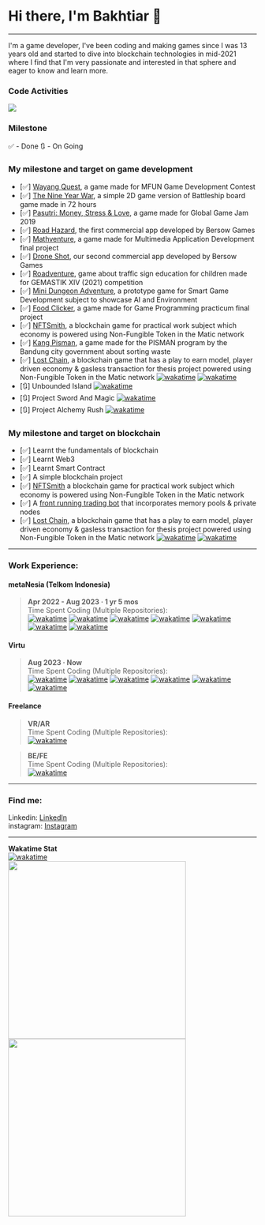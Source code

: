 # Hi there, I'm **Bakhtiar** 👋
---
I'm a game developer, I've been coding and making games since I was 13 years old and started to dive into blockchain technologies in mid-2021 where I find that I'm very passionate and interested in that sphere and eager to know and learn more.

### Code Activities ###
[<image src="https://wakatime.com/share/@bakhtiar/43504fde-f8f4-4178-934a-bc1028105e0a.svg"/>](https://wakatime.com/insights/animated/days.gif)

### Milestone ###
✅ - Done
🔃 - On Going

### My milestone and target on game development
- [✅] [Wayang Quest][wayang-quest], a game made for MFUN Game Development Contest
- [✅] [The Nine Year War][nine-year-war], a simple 2D game version of Battleship board game made in 72 hours
- [✅] [Pasutri: Money, Stress & Love][pasutri], a game made for Global Game Jam 2019
- [✅] [Road Hazard][road-hazard], the first commercial app developed by Bersow Games
- [✅] [Mathventure][mathventure], a game made for Multimedia Application Development final project
- [✅] [Drone Shot][droneshot], our second commercial app developed by Bersow Games
- [✅] [Roadventure][roadventure], game about traffic sign education for children made for GEMASTIK XIV (2021) competition
- [✅] [Mini Dungeon Adventure][mini-dungeon-adventure], a prototype game for Smart Game Development subject to showcase AI and Environment
- [✅] [Food Clicker][food-clicker], a game made for Game Programming practicum final project
- [✅] [NFTSmith][nftsmith], a blockchain game for practical work subject which economy is powered using Non-Fungible Token in the Matic network
- [✅] [Kang Pisman][kang-pisman], a game made for the PISMAN program by the Bandung city government about sorting waste
- [✅] [Lost Chain][lostchain], a blockchain game that has a play to earn model, player driven economy & gasless transaction for thesis project powered using Non-Fungible Token in the Matic network [![wakatime](https://wakatime.com/badge/user/d497bfdd-d7ff-40d5-a5c8-ad88bd0d6d5b/project/8b0397fb-57e7-4fa4-9750-a31739fc0a0d.svg)](https://wakatime.com/badge/user/d497bfdd-d7ff-40d5-a5c8-ad88bd0d6d5b/project/8b0397fb-57e7-4fa4-9750-a31739fc0a0d) [![wakatime](https://wakatime.com/badge/user/d497bfdd-d7ff-40d5-a5c8-ad88bd0d6d5b/project/42d5a2c9-9ca5-4def-8675-dd890efbbbe1.svg)](https://wakatime.com/badge/user/d497bfdd-d7ff-40d5-a5c8-ad88bd0d6d5b/project/42d5a2c9-9ca5-4def-8675-dd890efbbbe1)
- [🔃] Unbounded Island [![wakatime](https://wakatime.com/badge/user/d497bfdd-d7ff-40d5-a5c8-ad88bd0d6d5b/project/8962802e-9706-443a-90d7-c88dc56dde0e.svg)](https://wakatime.com/badge/user/d497bfdd-d7ff-40d5-a5c8-ad88bd0d6d5b/project/8962802e-9706-443a-90d7-c88dc56dde0e)
- [🔃] Project Sword And Magic [![wakatime](https://wakatime.com/badge/user/d497bfdd-d7ff-40d5-a5c8-ad88bd0d6d5b/project/018b5f89-ac68-41a0-b749-7e77f25535e1.svg)](https://wakatime.com/badge/user/d497bfdd-d7ff-40d5-a5c8-ad88bd0d6d5b/project/018b5f89-ac68-41a0-b749-7e77f25535e1)
- [🔃] Project Alchemy Rush [![wakatime](https://wakatime.com/badge/user/d497bfdd-d7ff-40d5-a5c8-ad88bd0d6d5b/project/018cee47-2852-49f6-9fca-1539bf9d33f4.svg)](https://wakatime.com/badge/user/d497bfdd-d7ff-40d5-a5c8-ad88bd0d6d5b/project/018cee47-2852-49f6-9fca-1539bf9d33f4)

### My milestone and target on blockchain
- [✅] Learnt the fundamentals of blockchain
- [✅] Learnt Web3
- [✅] Learnt Smart Contract
- [✅] A simple blockchain project
- [✅] [NFTSmith][nftsmith] a blockchain game for practical work subject which economy is powered using Non-Fungible Token in the Matic network
- [✅] A [front running trading bot][front-running-tb] that incorporates memory pools & private nodes
- [✅] [Lost Chain][lostchain], a blockchain game that has a play to earn model, player driven economy & gasless transaction for thesis project powered using Non-Fungible Token in the Matic network [![wakatime](https://wakatime.com/badge/user/d497bfdd-d7ff-40d5-a5c8-ad88bd0d6d5b/project/8b0397fb-57e7-4fa4-9750-a31739fc0a0d.svg)](https://wakatime.com/badge/user/d497bfdd-d7ff-40d5-a5c8-ad88bd0d6d5b/project/8b0397fb-57e7-4fa4-9750-a31739fc0a0d) [![wakatime](https://wakatime.com/badge/user/d497bfdd-d7ff-40d5-a5c8-ad88bd0d6d5b/project/42d5a2c9-9ca5-4def-8675-dd890efbbbe1.svg)](https://wakatime.com/badge/user/d497bfdd-d7ff-40d5-a5c8-ad88bd0d6d5b/project/42d5a2c9-9ca5-4def-8675-dd890efbbbe1)

---
### Work Experience:
#### metaNesia (Telkom Indonesia)
> **Apr 2022 - Aug 2023 · 1 yr 5 mos**
<br>Time Spent Coding (Multiple Repositories):<br>
[![wakatime](https://wakatime.com/badge/user/d497bfdd-d7ff-40d5-a5c8-ad88bd0d6d5b/project/00802276-5fe8-44ed-a20c-efaf5adbea14.svg)](https://wakatime.com/badge/user/d497bfdd-d7ff-40d5-a5c8-ad88bd0d6d5b/project/00802276-5fe8-44ed-a20c-efaf5adbea14)
[![wakatime](https://wakatime.com/badge/user/d497bfdd-d7ff-40d5-a5c8-ad88bd0d6d5b/project/7cbeac68-020b-4842-8944-83a00406684c.svg)](https://wakatime.com/badge/user/d497bfdd-d7ff-40d5-a5c8-ad88bd0d6d5b/project/7cbeac68-020b-4842-8944-83a00406684c)
[![wakatime](https://wakatime.com/badge/user/d497bfdd-d7ff-40d5-a5c8-ad88bd0d6d5b/project/e1c39fb8-26f3-43ad-a8a7-b7740c9f0bfe.svg)](https://wakatime.com/badge/user/d497bfdd-d7ff-40d5-a5c8-ad88bd0d6d5b/project/e1c39fb8-26f3-43ad-a8a7-b7740c9f0bfe)
[![wakatime](https://wakatime.com/badge/user/d497bfdd-d7ff-40d5-a5c8-ad88bd0d6d5b/project/a163a737-b2cd-43ca-b295-52a8d596b9d1.svg)](https://wakatime.com/badge/user/d497bfdd-d7ff-40d5-a5c8-ad88bd0d6d5b/project/a163a737-b2cd-43ca-b295-52a8d596b9d1)
[![wakatime](https://wakatime.com/badge/user/d497bfdd-d7ff-40d5-a5c8-ad88bd0d6d5b/project/70299dda-d668-446e-a744-2577c2b50647.svg)](https://wakatime.com/badge/user/d497bfdd-d7ff-40d5-a5c8-ad88bd0d6d5b/project/70299dda-d668-446e-a744-2577c2b50647)
[![wakatime](https://wakatime.com/badge/user/d497bfdd-d7ff-40d5-a5c8-ad88bd0d6d5b/project/581caefb-c831-4b25-84eb-11c7480e6faa.svg)](https://wakatime.com/badge/user/d497bfdd-d7ff-40d5-a5c8-ad88bd0d6d5b/project/581caefb-c831-4b25-84eb-11c7480e6faa)
[![wakatime](https://wakatime.com/badge/user/d497bfdd-d7ff-40d5-a5c8-ad88bd0d6d5b/project/7df9244e-a979-4145-8652-9506ee69642b.svg)](https://wakatime.com/badge/user/d497bfdd-d7ff-40d5-a5c8-ad88bd0d6d5b/project/7df9244e-a979-4145-8652-9506ee69642b)
> 
#### Virtu
> **Aug 2023 · Now**
<br>Time Spent Coding (Multiple Repositories):<br>
[![wakatime](https://wakatime.com/badge/user/d497bfdd-d7ff-40d5-a5c8-ad88bd0d6d5b/project/f068a46b-0680-44c1-84e7-75c8ca62b27c.svg)](https://wakatime.com/badge/user/d497bfdd-d7ff-40d5-a5c8-ad88bd0d6d5b/project/f068a46b-0680-44c1-84e7-75c8ca62b27c)
[![wakatime](https://wakatime.com/badge/user/d497bfdd-d7ff-40d5-a5c8-ad88bd0d6d5b/project/11e08411-fc4b-4c91-8b68-f0e09ac66a5c.svg)](https://wakatime.com/badge/user/d497bfdd-d7ff-40d5-a5c8-ad88bd0d6d5b/project/11e08411-fc4b-4c91-8b68-f0e09ac66a5c)
[![wakatime](https://wakatime.com/badge/user/d497bfdd-d7ff-40d5-a5c8-ad88bd0d6d5b/project/018b3bbf-6d24-410e-9c4f-c174cb87438f.svg)](https://wakatime.com/badge/user/d497bfdd-d7ff-40d5-a5c8-ad88bd0d6d5b/project/018b3bbf-6d24-410e-9c4f-c174cb87438f)
[![wakatime](https://wakatime.com/badge/user/d497bfdd-d7ff-40d5-a5c8-ad88bd0d6d5b/project/ce41a2d0-0b4d-4a5c-81ce-92b496b109cd.svg)](https://wakatime.com/badge/user/d497bfdd-d7ff-40d5-a5c8-ad88bd0d6d5b/project/ce41a2d0-0b4d-4a5c-81ce-92b496b109cd)
[![wakatime](https://wakatime.com/badge/user/d497bfdd-d7ff-40d5-a5c8-ad88bd0d6d5b/project/018ba812-397c-486c-8ddd-cecbc144a297.svg)](https://wakatime.com/badge/user/d497bfdd-d7ff-40d5-a5c8-ad88bd0d6d5b/project/018ba812-397c-486c-8ddd-cecbc144a297)
[![wakatime](https://wakatime.com/badge/user/d497bfdd-d7ff-40d5-a5c8-ad88bd0d6d5b/project/018bf076-7f5d-4bc7-a9f2-38e407e280c0.svg)](https://wakatime.com/badge/user/d497bfdd-d7ff-40d5-a5c8-ad88bd0d6d5b/project/018bf076-7f5d-4bc7-a9f2-38e407e280c0)

#### Freelance
> **VR/AR**
<br>Time Spent Coding (Multiple Repositories):<br>
[![wakatime](https://wakatime.com/badge/user/d497bfdd-d7ff-40d5-a5c8-ad88bd0d6d5b/project/018d3202-abf1-48c2-a1bd-120143b2ccdd.svg)](https://wakatime.com/badge/user/d497bfdd-d7ff-40d5-a5c8-ad88bd0d6d5b/project/018d3202-abf1-48c2-a1bd-120143b2ccdd)

> **BE/FE**
<br>Time Spent Coding (Multiple Repositories):<br>
[![wakatime](https://wakatime.com/badge/user/d497bfdd-d7ff-40d5-a5c8-ad88bd0d6d5b/project/b3e0d9ff-8b76-4745-bd0c-759f46bd7b86.svg)](https://wakatime.com/badge/user/d497bfdd-d7ff-40d5-a5c8-ad88bd0d6d5b/project/b3e0d9ff-8b76-4745-bd0c-759f46bd7b86)
---
### Find me:
Linkedin: [LinkedIn][linkedin]<br>
instagram: [Instagram][instagram]

---
**Wakatime Stat<br>**
[![wakatime](https://wakatime.com/badge/user/d497bfdd-d7ff-40d5-a5c8-ad88bd0d6d5b.svg)](https://wakatime.com/@d497bfdd-d7ff-40d5-a5c8-ad88bd0d6d5b)<br>
<image src="https://wakatime.com/share/@bakhtiar/670d4ca0-c124-4893-930c-96d2ffc7f778.svg" height=360/>
<image src="https://wakatime.com/share/@bakhtiar/8630cba8-6c0a-46f9-82ce-080712c1b8b5.svg" height=360/>

[nftsmith]: https://drive.google.com/drive/folders/1S50K5nRmo1aMsHqbaPFVhrea2siRBFJq?usp=sharing
[wayang-quest]: https://drive.google.com/drive/folders/1yBUN-pi9_KX-A1ChHxozGxHTa6GqVI_k
[nine-year-war]: https://drive.google.com/drive/folders/1MorUrKeVnzK5ySeQmGM4mAXlIYvxPqQO
[pasutri]: https://globalgamejam.org/2019/games/pasutri-money-stress-love
[road-hazard]: https://play.google.com/store/apps/details?id=com.bersowgames.roadhazard
[mathventure]: https://drive.google.com/file/d/1l_W_JQP6Yum6euyuMm4dgOrM5xL6K3hl
[droneshot]: https://play.google.com/store/apps/details?id=com.bersowgames.droneshot
[roadventure]: https://drive.google.com/file/d/1KOANH-0C1M-RMpjV95nkVzUPbvYVR_zv/view
[mini-dungeon-adventure]: https://drive.google.com/drive/folders/1r8a40Yh1aaTtc8KeUQ-NKdJ75d9bwRTX?usp=sharing
[food-clicker]: https://drive.google.com/drive/folders/1gVCt19bA20JOEjAkEJlJ_EvKUG1lPgEN?usp=sharing
[front-running-tb]: https://bakhtiar-id.github.io/dhs-website/
[kang-pisman]: https://drive.google.com/file/d/1fWMt1qyTAu27Cld4hUt156i5YwzqBk_0/view
[nftsmith]: https://drive.google.com/drive/folders/1S50K5nRmo1aMsHqbaPFVhrea2siRBFJq
[lostchain]: https://drive.google.com/drive/folders/1jp_45PVGrzH7EopXCIOFoPKt4mPy1Cij?usp=sharing

[linkedin]: https://www.linkedin.com/in/bakhtiar-id/
[instagram]: https://www.instagram.com/bakh.tiar/
